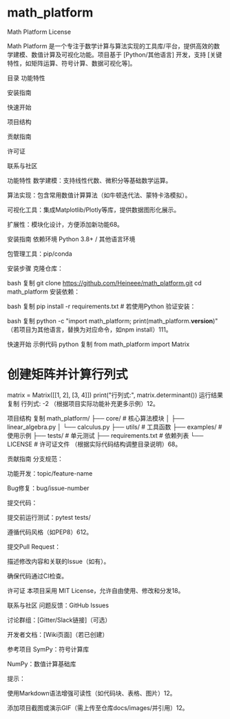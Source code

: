 # math_platform
Math Platform
License <!-- 可选：添加许可证徽章 -->

Math Platform 是一个专注于数学计算与算法实现的工具库/平台，提供高效的数学建模、数值计算及可视化功能。项目基于 [Python/其他语言] 开发，支持 [关键特性，如矩阵运算、符号计算、数据可视化等]。

目录
功能特性

安装指南

快速开始

项目结构

贡献指南

许可证

联系与社区

功能特性
数学建模：支持线性代数、微积分等基础数学运算。

算法实现：包含常用数值计算算法（如牛顿迭代法、蒙特卡洛模拟）。

可视化工具：集成Matplotlib/Plotly等库，提供数据图形化展示。

扩展性：模块化设计，方便添加新功能68。

安装指南
依赖环境
Python 3.8+ / 其他语言环境

包管理工具：pip/conda

安装步骤
克隆仓库：

bash
复制
git clone https://github.com/Heineee/math_platform.git
cd math_platform
安装依赖：

bash
复制
pip install -r requirements.txt  # 若使用Python
验证安装：

bash
复制
python -c "import math_platform; print(math_platform.__version__)"
（若项目为其他语言，替换为对应命令，如npm install）111。

快速开始
示例代码
python
复制
from math_platform import Matrix

# 创建矩阵并计算行列式
matrix = Matrix([[1, 2], [3, 4]])
print("行列式:", matrix.determinant())
运行结果
复制
行列式: -2
（根据项目实际功能补充更多示例）12。

项目结构
复制
math_platform/
├── core/               # 核心算法模块
│   ├── linear_algebra.py
│   └── calculus.py
├── utils/              # 工具函数
├── examples/           # 使用示例
├── tests/              # 单元测试
├── requirements.txt    # 依赖列表
└── LICENSE             # 许可证文件
（根据实际代码结构调整目录说明）68。

贡献指南
分支规范：

功能开发：topic/feature-name

Bug修复：bug/issue-number

提交代码：

提交前运行测试：pytest tests/

遵循代码风格（如PEP8）612。

提交Pull Request：

描述修改内容和关联的Issue（如有）。

确保代码通过CI检查。

许可证
本项目采用 MIT License，允许自由使用、修改和分发18。

联系与社区
问题反馈：GitHub Issues

讨论群组：[Gitter/Slack链接]（可选）

开发者文档：[Wiki页面]（若已创建）

参考项目
SymPy：符号计算库

NumPy：数值计算基础库

提示：

使用Markdown语法增强可读性（如代码块、表格、图片）12。

添加项目截图或演示GIF（需上传至仓库docs/images/并引用）12。
